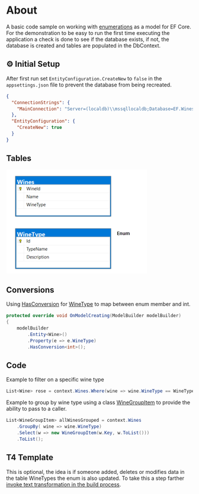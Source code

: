 ﻿# About

A basic code sample on working with [enumerations](https://learn.microsoft.com/en-us/dotnet/csharp/language-reference/builtin-types/enum) as a model for EF Core. For the demonstration to be easy to run the first time executing the application a check is done to see if the database exists, if not, the database is created and tables are populated in the DbContext.

## ⚙️ Initial Setup

After first run set `EntityConfiguration.CreateNew` to `false` in the `appsettings.json` file to prevent the database from being recreated.

```json
{
  "ConnectionStrings": {
    "MainConnection": "Server=(localdb)\\mssqllocaldb;Database=EF.Wines;Trusted_Connection=True"
  },
  "EntityConfiguration": {
    "CreateNew": true
  }
}
``` 

## Tables

![Tables](assets/tables.png)

## Conversions

Using [HasConversion](https://learn.microsoft.com/en-us/ef/core/modeling/value-conversions?tabs=data-annotations#the-valueconverter-class) for [WineType](Models/WineType.cs) to map between enum member and int.


```csharp
protected override void OnModelCreating(ModelBuilder modelBuilder)
{
    modelBuilder
        .Entity<Wine>()
        .Property(e => e.WineType)
        .HasConversion<int>();
```

## Code

Example to filter on a specific wine type

```csharp
List<Wine> rose = context.Wines.Where(wine => wine.WineType == WineType.Rose).ToList();
```

Example to group by wine type using a class [WineGroupItem](Models/WineGroupItem.cs) to provide the ability to pass to a caller.
```csharp
List<WineGroupItem> allWinesGrouped = context.Wines
    .GroupBy( wine => wine.WineType)
    .Select(w => new WineGroupItem(w.Key, w.ToList()))
    .ToList();
```


## T4 Template

This is optional, the idea is if someone added, deletes or modifies data in the table WineTypes the enum is also updated. To take this a step farther [invoke text transformation in the build process](https://learn.microsoft.com/en-us/visualstudio/modeling/code-generation-in-a-build-process?view=vs-2022&tabs=csharp).

